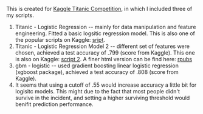This is created for [Kaggle Titanic Competition](https://www.kaggle.com/c/titanic), in which I included three of my scripts. 
 1. Titanic - Logistic Regression -- mainly for data manipulation and feature engineering. Fitted a basic logsitic regression model. This is also one of the popular scripts on Kaggle: [sript](https://www.kaggle.com/fhlgood/titanic/glm-titanic/notebook). 
 2. Titanic - Logistic Regression Model 2 -- different set of features were chosen, achieved a test accuracy of .799 (score from Kaggle). This one is also on Kaggle: [script 2](https://www.kaggle.com/fhlgood/titanic/glm-model2). A finer html version can be find here: [rpubs](http://rpubs.com/fhlgood/titaniclr)
 3. gbm - logistic -- used gradient boosting linear logistic regression (xgboost package), achieved a test accuracy of .808 (score from Kaggle). 
 4. It seems that using a cutoff of .55 would increase accuracy a little bit for logisitc models. This might due to the fact that most people didn't survive in the incident, and setting a higher surviving threshold would benifit prediction performance. 
